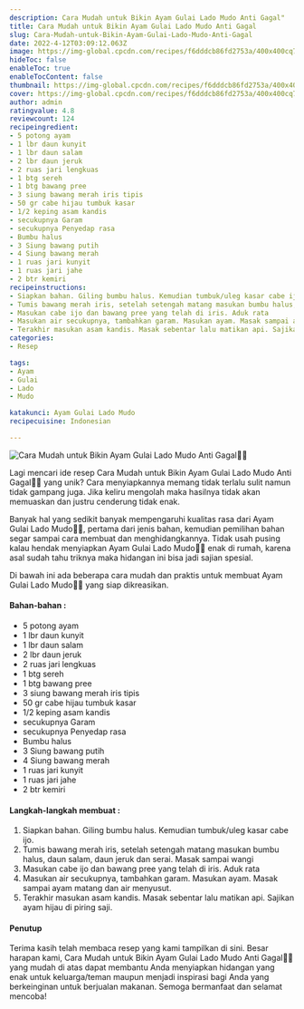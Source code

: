 ```yaml
---
description: Cara Mudah untuk Bikin Ayam Gulai Lado Mudo Anti Gagal"
title: Cara Mudah untuk Bikin Ayam Gulai Lado Mudo Anti Gagal
slug: Cara-Mudah-untuk-Bikin-Ayam-Gulai-Lado-Mudo-Anti-Gagal
date: 2022-4-12T03:09:12.063Z
image: https://img-global.cpcdn.com/recipes/f6dddcb86fd2753a/400x400cq70/photo.jpg
hideToc: false
enableToc: true
enableTocContent: false
thumbnail: https://img-global.cpcdn.com/recipes/f6dddcb86fd2753a/400x400cq70/photo.jpg
cover: https://img-global.cpcdn.com/recipes/f6dddcb86fd2753a/400x400cq70/photo.jpg
author: admin
ratingvalue: 4.8
reviewcount: 124
recipeingredient:
- 5 potong ayam
- 1 lbr daun kunyit
- 1 lbr daun salam
- 2 lbr daun jeruk
- 2 ruas jari lengkuas
- 1 btg sereh
- 1 btg bawang pree
- 3 siung bawang merah iris tipis
- 50 gr cabe hijau tumbuk kasar
- 1/2 keping asam kandis
- secukupnya Garam
- secukupnya Penyedap rasa
- Bumbu halus
- 3 Siung bawang putih
- 4 Siung bawang merah
- 1 ruas jari kunyit
- 1 ruas jari jahe
- 2 btr kemiri
recipeinstructions:
- Siapkan bahan. Giling bumbu halus. Kemudian tumbuk/uleg kasar cabe ijo.
- Tumis bawang merah iris, setelah setengah matang masukan bumbu halus, daun salam, daun jeruk dan serai. Masak sampai wangi
- Masukan cabe ijo dan bawang pree yang telah di iris. Aduk rata
- Masukan air secukupnya, tambahkan garam. Masukan ayam. Masak sampai ayam matang dan air menyusut.
- Terakhir masukan asam kandis. Masak sebentar lalu matikan api. Sajikan ayam hijau di piring saji.
categories:
- Resep

tags:
- Ayam
- Gulai
- Lado
- Mudo

katakunci: Ayam Gulai Lado Mudo
recipecuisine: Indonesian

---
```


![Cara Mudah untuk Bikin Ayam Gulai Lado Mudo Anti Gagal👩‍🍳](https://img-global.cpcdn.com/recipes/f6dddcb86fd2753a/400x400cq70/photo.jpg)

Lagi mencari ide resep Cara Mudah untuk Bikin Ayam Gulai Lado Mudo Anti Gagal👩‍🍳 yang unik? Cara menyiapkannya memang tidak terlalu sulit namun tidak gampang juga. Jika keliru mengolah maka hasilnya tidak akan memuaskan dan justru cenderung tidak enak.

Banyak hal yang sedikit banyak mempengaruhi kualitas rasa dari Ayam Gulai Lado Mudo👩‍🍳, pertama dari jenis bahan, kemudian pemilihan bahan segar sampai cara membuat dan menghidangkannya. Tidak usah pusing kalau hendak menyiapkan Ayam Gulai Lado Mudo👩‍🍳 enak di rumah, karena asal sudah tahu triknya maka hidangan ini bisa jadi sajian spesial.

Di bawah ini ada beberapa cara mudah dan praktis untuk membuat Ayam Gulai Lado Mudo👩‍🍳 yang siap dikreasikan.

<!--inarticleads1-->

#### Bahan-bahan :

- 5 potong ayam
- 1 lbr daun kunyit
- 1 lbr daun salam
- 2 lbr daun jeruk
- 2 ruas jari lengkuas
- 1 btg sereh
- 1 btg bawang pree
- 3 siung bawang merah iris tipis
- 50 gr cabe hijau tumbuk kasar
- 1/2 keping asam kandis
- secukupnya Garam
- secukupnya Penyedap rasa
- Bumbu halus
- 3 Siung bawang putih
- 4 Siung bawang merah
- 1 ruas jari kunyit
- 1 ruas jari jahe
- 2 btr kemiri

<!--inarticleads2-->

#### Langkah-langkah membuat :

1. Siapkan bahan. Giling bumbu halus. Kemudian tumbuk/uleg kasar cabe ijo.
1. Tumis bawang merah iris, setelah setengah matang masukan bumbu halus, daun salam, daun jeruk dan serai. Masak sampai wangi
1. Masukan cabe ijo dan bawang pree yang telah di iris. Aduk rata
1. Masukan air secukupnya, tambahkan garam. Masukan ayam. Masak sampai ayam matang dan air menyusut.
1. Terakhir masukan asam kandis. Masak sebentar lalu matikan api. Sajikan ayam hijau di piring saji.

#### Penutup

Terima kasih telah membaca resep yang kami tampilkan di sini. Besar harapan kami, Cara Mudah untuk Bikin Ayam Gulai Lado Mudo Anti Gagal👩‍🍳 yang mudah di atas dapat membantu Anda menyiapkan hidangan yang enak untuk keluarga/teman maupun menjadi inspirasi bagi Anda yang berkeinginan untuk berjualan makanan. Semoga bermanfaat dan selamat mencoba!
